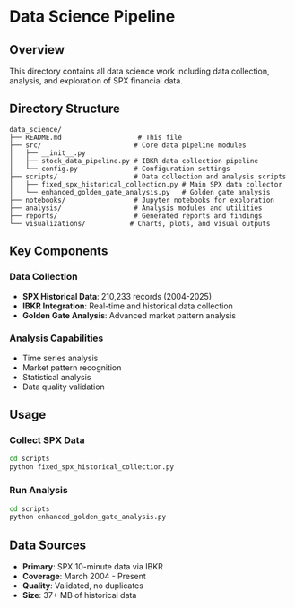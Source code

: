 # Data Science Pipeline

## Overview
This directory contains all data science work including data collection, analysis, and exploration of SPX financial data.

## Directory Structure

```
data_science/
├── README.md                   # This file
├── src/                       # Core data pipeline modules
│   ├── __init__.py
│   ├── stock_data_pipeline.py # IBKR data collection pipeline
│   └── config.py              # Configuration settings
├── scripts/                   # Data collection and analysis scripts
│   ├── fixed_spx_historical_collection.py # Main SPX data collector
│   └── enhanced_golden_gate_analysis.py   # Golden gate analysis
├── notebooks/                 # Jupyter notebooks for exploration
├── analysis/                  # Analysis modules and utilities
├── reports/                   # Generated reports and findings
└── visualizations/           # Charts, plots, and visual outputs
```

## Key Components

### Data Collection
- **SPX Historical Data**: 210,233 records (2004-2025)
- **IBKR Integration**: Real-time and historical data collection
- **Golden Gate Analysis**: Advanced market pattern analysis

### Analysis Capabilities
- Time series analysis
- Market pattern recognition
- Statistical analysis
- Data quality validation

## Usage

### Collect SPX Data
```bash
cd scripts
python fixed_spx_historical_collection.py
```

### Run Analysis
```bash
cd scripts
python enhanced_golden_gate_analysis.py
```

## Data Sources
- **Primary**: SPX 10-minute data via IBKR
- **Coverage**: March 2004 - Present
- **Quality**: Validated, no duplicates
- **Size**: 37+ MB of historical data